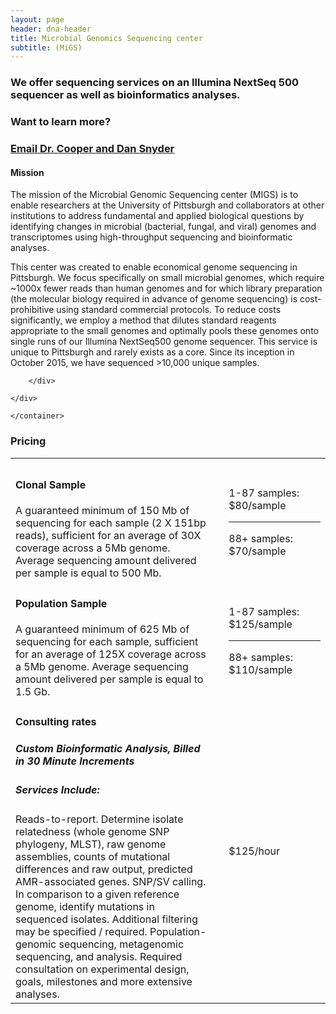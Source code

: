 ```yaml
---
layout: page
header: dna-header
title: Microbial Genomics Sequencing center
subtitle: (MiGS)
---
```


### We offer sequencing services on an Illumina NextSeq 500 sequencer as well as bioinformatics analyses.

### Want to learn more? 

### [Email Dr. Cooper and Dan Snyder](mailto:vaughn.cooper@pitt.edu?subject=Sequencing%20Services&cc=snyde236@gmail.com)

#### Mission
<container>
    <div class="row">
        <div class="col-md-6 col-md-offset-3 col-lg-6 col-lg-offset-3">
            <p align="left">
                The mission of the Microbial Genomic Sequencing center (MIGS) is to enable researchers at the University of Pittsburgh and collaborators at other institutions to address fundamental and applied biological questions by identifying changes in microbial (bacterial, fungal, and viral) genomes and transcriptomes using high-throughput sequencing and bioinformatic analyses.
            </p>
            <p align="left">
                This center was created to enable economical genome sequencing in Pittsburgh. We focus specifically on small microbial genomes, which require ~1000x fewer reads than human genomes and for which library preparation (the molecular biology required in advance of genome sequencing) is cost-prohibitive using standard commercial protocols. To reduce costs significantly, we employ a method that dilutes standard reagents appropriate to the small genomes and optimally pools these genomes onto single runs of our Illumina NextSeq500 genome sequencer.  This service is unique to Pittsburgh and rarely exists as a core. Since its inception in October 2015, we have sequenced >10,000 unique samples.
            </p>

        </div>
    
    </div>

    </container>
### Pricing

<container>
    <div class="row">
        <div class="col-md-6 col-md-offset-3 col-lg-6 col-lg-offset-3">
    <table>
        <tr >
            <th style="width:60%" class="table-row"></th>
            <th style="width:0%" class="table-row"></th>
            <th style="width:30%" class="table-row"></th>
        </tr>
        <tr >
            <td class="table-row">
            <h4>
                Clonal Sample   
            </h4>
            A guaranteed minimum of 150 Mb  of 
            sequencing for each sample (2 X 151bp reads), sufficient for an 
            average of 30X coverage across a 5Mb 
            genome.  Average sequencing amount 
            delivered per sample is equal to 500 Mb.  
            </td>
            <td></td>
            <td class="table-row"><right>
                1-87 samples: $80/sample <hr>
                88+ samples:  $70/sample
                </right>
            </td>
        </tr>
        <tr >
            <td class="table-row">
            <h4>
                Population Sample    
            </h4>
            A guaranteed minimum of 625 Mb of 
            sequencing for each sample, sufficient for an 
            average of 125X coverage across a 5Mb 
            genome.  Average sequencing amount 
            delivered per sample is equal to 1.5 Gb.
            </td>
            <td></td>
            <td class="table-row">
                1-87 samples: $125/sample <hr>
                88+ samples: $110/sample
            </td>
        </tr>
        <tr >
            <td class="table-row">
            <h4>
                Consulting rates    
            </h4>
            <h5><i>
            Custom Bioinformatic Analysis, Billed in 30 Minute Increments
            </i>
            </h5>
            <h5>
                Services Include:    
            </h5>
            Reads-to-report. Determine isolate relatedness (whole genome SNP phylogeny, MLST), raw genome assemblies, counts of mutational differences 
            and raw output, predicted AMR-associated genes. SNP/SV calling. In comparison to a given reference genome, identify mutations in sequenced isolates. 
            Additional filtering may be specified / required. Population-genomic sequencing, metagenomic sequencing, and analysis. 
            Required consultation on experimental design, goals, milestones and more extensive analyses.
            </td>
            <td></td>
            <td class="table-row">
                $125/hour
            </td>
        </tr>
    </table>
    </div>
    </div>






